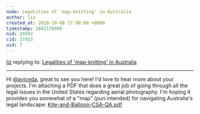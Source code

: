 ```yaml
---
node: Legalities of 'map-knitting' in Australia
author: liz
created_at: 2020-10-08 17:08:00 +0000
timestamp: 1602176880
nid: 24692
cid: 27453
uid: 7
---
```




[liz](../profile/liz) replying to: [Legalities of 'map-knitting' in Australia](../notes/aviceda/10-03-2020/legalities-of-map-knitting-in-australia)

----
Hi [@aviceda](/profile/aviceda), great to see you here! I'd love to hear more about your projects. I'm attaching a PDF that does a great job of going through all the legal issues in the United States regarding aerial photography. I'm hoping it provides you somewhat of a "map" (pun intended) for navigating Australia's legal landscape: 
<a href="/i/41108"><i class="fa fa-file"></i> Kite-and-Balloon-CSA-QA.pdf</a>

